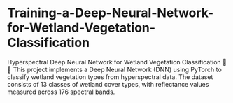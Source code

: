 # Training-a-Deep-Neural-Network-for-Wetland-Vegetation-Classification
Hyperspectral Deep Neural Network for Wetland Vegetation Classification 🌿🌊  This project implements a Deep Neural Network (DNN) using PyTorch to classify wetland vegetation types from hyperspectral data. The dataset consists of 13 classes of wetland cover types, with reflectance values measured across 176 spectral bands.
